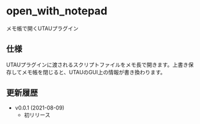 # open_with_notepad

メモ帳で開くUTAUプラグイン

## 仕様

UTAUプラグインに渡されるスクリプトファイルをメモ長で開きます。上書き保存してメモ帳を閉じると、UTAUのGUI上の情報が書き換わります。

## 更新履歴

- v0.0.1 (2021-08-09)
    - 初リリース

